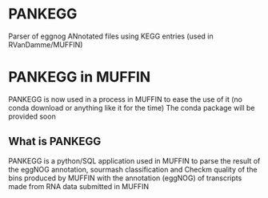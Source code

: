 # PANKEGG
Parser of eggnog ANnotated files using KEGG entries (used in RVanDamme/MUFFIN)

# PANKEGG in MUFFIN
PANKEGG is now used in a process in MUFFIN to ease the use of it (no conda download or anything like it for the time)
The conda package will be provided soon

## What is PANKEGG
PANKEGG is a python/SQL application used in MUFFIN to parse the result of the eggNOG annotation, sourmash classification and Checkm quality of the bins produced by MUFFIN with the annotation (eggNOG) of transcripts made from RNA data submitted in MUFFIN

